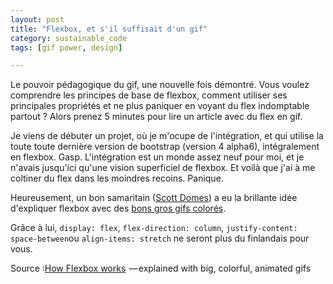 ```yaml
---
layout: post
title: "Flexbox, et s'il suffisait d'un gif"
category: sustainable_code
tags: [gif power, design]

---
```

Le pouvoir pédagogique du gif, une nouvelle fois démontré. Vous voulez comprendre les principes de base de flexbox, comment utiliser ses principales propriétés et ne plus paniquer en voyant du flex indomptable partout ? Alors prenez 5 minutes pour lire un article avec du flex en gif.


<!--more-->

Je viens de débuter un projet, où je m'ocupe de l'intégration, et qui utilise la toute toute dernière version de bootstrap (version 4 alpha6), intégralement en flexbox. Gasp. L'intégration est un monde assez neuf pour moi, et je n'avais jusqu'ici qu'une vision superficiel de flexbox. Et voilà que j'ai à me coltiner du flex dans les moindres recoins. Panique.

Heureusement, un bon samaritain ([Scott Domes](https://medium.freecodecamp.com/@scottdomes)) a eu la brillante idée d'expliquer flexbox avec des [bons gros gifs colorés][source].

Grâce à lui, `display: flex`, `flex-direction: column`, `justify-content: space-between`ou `align-items: stretch` ne seront plus du finlandais pour vous.


Source :[How Flexbox works][source]  — explained with big, colorful, animated gifs

[source]: https://medium.freecodecamp.com/an-animated-guide-to-flexbox-d280cf6afc35#.xgb6n3tmc
